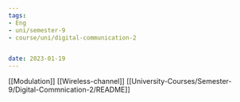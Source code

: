 ```yaml
---
tags:
- Eng
- uni/semester-9
- course/uni/digital-communication-2


date: 2023-01-19
---
```


[[Modulation]]
[[Wireless-channel]]
[[University-Courses/Semester-9/Digital-Commnication-2/README]]
